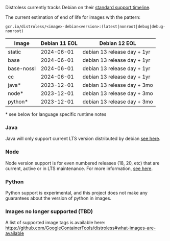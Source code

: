 Distroless currently tracks Debian on their [standard support timeline](https://wiki.debian.org/DebianReleases#Production_Releases).

The current estimation of end of life for images with the pattern:

`gcr.io/distroless/<image>-debian<version>:(latest|nonroot|debug|debug-nonroot)`

| Image       | Debian 11 EOL               | Debian 12 EOL               |
| ----------- | --------------------------- | --------------------------- |
| static      | 2024-06-01                  | debian 13 release day + 1yr |
| base        | 2024-06-01                  | debian 13 release day + 1yr |
| base-nossl  | 2024-06-01                  | debian 13 release day + 1yr |
| cc          | 2024-06-01                  | debian 13 release day + 1yr |
| java*       | 2023-12-01                  | debian 13 release day + 3mo |
| node*       | 2023-12-01                  | debian 13 release day + 3mo |
| python*     | 2023-12-01                  | debian 13 release day + 3mo |

\* see below for language specific runtime notes


### Java
Java will only support current LTS version distributed by debian [see here](https://wiki.debian.org/Java).

### Node
Node version support is for even numbered releases (18, 20, etc) that are current, active or in LTS maintenance. For more information, [see here](https://nodejs.org/en/about/releases/).

### Python
Python support is experimental, and this project does not make any guarantees about the version of python in images.

### Images no longer supported (TBD)
A list of supported image tags is available here: https://github.com/GoogleContainerTools/distroless#what-images-are-available
